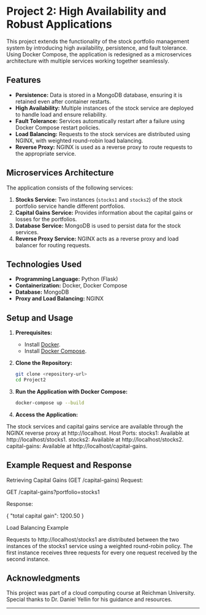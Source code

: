 # Project 2: High Availability and Robust Applications

This project extends the functionality of the stock portfolio management system by introducing high availability, persistence, and fault tolerance. Using Docker Compose, the application is redesigned as a microservices architecture with multiple services working together seamlessly.

## Features

- **Persistence:** Data is stored in a MongoDB database, ensuring it is retained even after container restarts.  
- **High Availability:** Multiple instances of the stock service are deployed to handle load and ensure reliability.  
- **Fault Tolerance:** Services automatically restart after a failure using Docker Compose restart policies.  
- **Load Balancing:** Requests to the stock services are distributed using NGINX, with weighted round-robin load balancing.  
- **Reverse Proxy:** NGINX is used as a reverse proxy to route requests to the appropriate service.  

## Microservices Architecture

The application consists of the following services:  
1. **Stocks Service:** Two instances (`stocks1` and `stocks2`) of the stock portfolio service handle different portfolios.  
2. **Capital Gains Service:** Provides information about the capital gains or losses for the portfolios.  
3. **Database Service:** MongoDB is used to persist data for the stock services.  
4. **Reverse Proxy Service:** NGINX acts as a reverse proxy and load balancer for routing requests.  

## Technologies Used

- **Programming Language:** Python (Flask)  
- **Containerization:** Docker, Docker Compose  
- **Database:** MongoDB  
- **Proxy and Load Balancing:** NGINX  

## Setup and Usage

1. **Prerequisites:**  
   - Install [Docker](https://www.docker.com/).  
   - Install [Docker Compose](https://docs.docker.com/compose/).  

2. **Clone the Repository:**  
   ```bash
   git clone <repository-url>
   cd Project2
3. **Run the Application with Docker Compose:**
    ```bash
   docker-compose up --build
4. **Access the Application:**

The stock services and capital gains service are available through the NGINX reverse proxy at http://localhost.
Host Ports:
stocks1: Available at http://localhost/stocks1.
stocks2: Available at http://localhost/stocks2.
capital-gains: Available at http://localhost/capital-gains.

## Example Request and Response
Retrieving Capital Gains (GET /capital-gains)
Request:

GET /capital-gains?portfolio=stocks1

Response:

{
  "total capital gain": 1200.50
}

Load Balancing Example

Requests to http://localhost/stocks1 are distributed between the two instances of the stocks1 service using a weighted round-robin policy. The first instance receives three requests for every one request received by the second instance.

## Acknowledgments
This project was part of a cloud computing course at Reichman University. Special thanks to Dr. Daniel Yellin for his guidance and resources.

---
